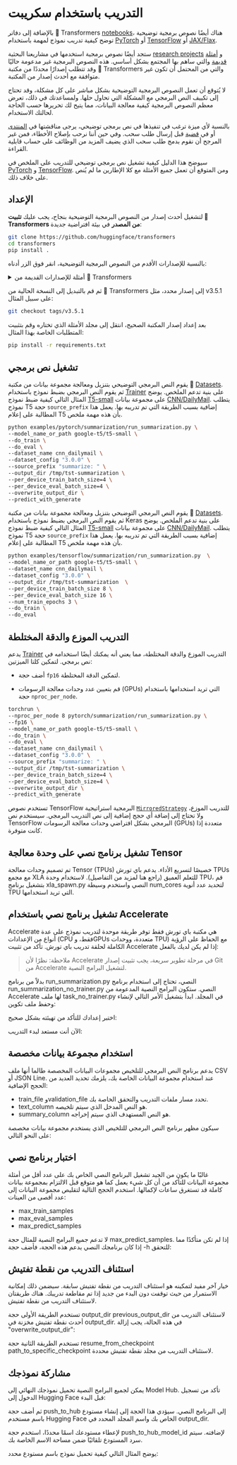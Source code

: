 # التدريب باستخدام سكريبت 

بالإضافة إلى دفاتر 🤗 Transformers [notebooks](./notebooks)، هناك أيضًا نصوص برمجية توضيحية توضح كيفية تدريب نموذج لمهمة باستخدام [PyTorch](https://github.com/huggingface/transformers/tree/main/examples/pytorch) أو [TensorFlow](https://github.com/huggingface/transformers/tree/main/examples/tensorflow) أو [JAX/Flax](https://github.com/huggingface/transformers/tree/main/examples/flax).

ستجد أيضًا نصوص برمجية استخدمها في مشاريعنا البحثية [research projects](https://github.com/huggingface/transformers/tree/main/examples/research_projects) و [أمثلة قديمة](https://github.com/huggingface/transformers/tree/main/examples/legacy) والتي ساهم بها المجتمع بشكل أساسي. هذه النصوص البرمجية غير مدعومة حاليًا وقد تتطلب إصدارًا محددًا من مكتبة 🤗 Transformers والتي من المحتمل أن تكون غير متوافقة مع أحدث إصدار من المكتبة.

لا يُتوقع أن تعمل النصوص البرمجية التوضيحية بشكل مباشر على كل مشكلة، وقد تحتاج إلى تكييف النص البرمجي مع المشكلة التي تحاول حلها. ولمساعدتك في ذلك، تعرض معظم النصوص البرمجية كيفية معالجة البيانات، مما يتيح لك تحريرها حسب الحاجة لحالتك الاستخدام.

بالنسبة لأي ميزة ترغب في تنفيذها في نص برمجي توضيحي، يرجى مناقشتها في [المنتدى](https://discuss.huggingface.co/) أو في [قضية](https://github.com/huggingface/transformers/issues) قبل إرسال طلب سحب. وفي حين أننا نرحب بإصلاح الأخطاء، فمن غير المرجح أن نقوم بدمج طلب سحب الذي يضيف المزيد من الوظائف على حساب قابلية القراءة.

سيوضح هذا الدليل كيفية تشغيل نص برمجي توضيحي للتدريب على الملخص في [PyTorch](https://github.com/huggingface/transformers/tree/main/examples/pytorch/summarization) و [TensorFlow](https://github.com/huggingface/transformers/tree/main/examples/tensorflow/summarization). ومن المتوقع أن تعمل جميع الأمثلة مع كلا الإطارين ما لم يُنص على خلاف ذلك.

## الإعداد

لتشغيل أحدث إصدار من النصوص البرمجية التوضيحية بنجاح، يجب عليك **تثبيت 🤗 Transformers من المصدر** في بيئة افتراضية جديدة:

```bash
git clone https://github.com/huggingface/transformers
cd transformers
pip install .
```

بالنسبة للإصدارات الأقدم من النصوص البرمجية التوضيحية، انقر فوق الزر أدناه:

<details>

<summary>أمثلة للإصدارات القديمة من 🤗 Transformers</summary>

<ul>

<li><a href="https://github.com/huggingface/transformers/tree/v4.5.1/examples">v4.5.1</a></li>

<li><a href="https://github.com/huggingface/transformers/tree/v4.4.2/examples">v4.4.2</a></li>

<li><a href="https://github.com/huggingface/transformers/tree/v4.3.3/examples">v4.3.3</a></li>

<li><a href="https://github.com/huggingface/transformers/tree/v4.2.2/examples">v4.2.2</a></li>

<li><a href="https://github.com/huggingface/transformers/tree/v4.1.1/examples">v4.1.1</a></li>

<li><a href="https://github.com/huggingface/transformers/tree/v4.0.1/examples">v4.0.1</a></li>

<li><a href="https://github.com/huggingface/transformers/tree/v3.5.1/examples">v3.5.1</a></li>

<li><a href="https://github.com/huggingface/transformers/tree/v3.4.0/examples">v3.4.0</a></li>

<li><a href="https://github.com/huggingface/transformers/tree/v3.3.1/examples">v3.3.1</a></li>

<li><a href="https://github.com/huggingface/transformers/tree/v3.2.0/examples">v3.2.0</a></li>

<li><a href="https://github.com/huggingface/transformers/tree/v3.1.0/examples">v3.1.0</a></li>

<li><a href="https://github.com/huggingface/transformers/tree/v3.0.2/examples">v3.0.2</a></li>

<li><a href="https://github.com/huggingface/transformers/tree/v2.11.0/examples">v2.11.0</a></li>

<li><a href="https://github.com/huggingface/transformers/tree/v2.10.0/examples">v2.10.0</a></li>

<li><a href="https://github.com/huggingface/transformers/tree/v2.9.1/examples">v2.9.1</a></li>

<li><a href="https://github.com/huggingface/transformers/tree/v2.8.0/examples">v2.8.0</a></li>

<li><a href="https://github.com/huggingface/transformers/tree/v2.7.0/examples">v2.7.0</a></li>

<li><a href="https://github.com/huggingface/transformers/tree/v2.6.0/examples">v2.6.0</a></li>

<li><a href="https://github.com/huggingface/transformers/tree/v2.5.1/examples">v2.5.1</a></li>

<li><a href="https://github.com/huggingface/transformers/tree/v2.4.0/examples">v2.4.0</a></li>

<li><a href="https://github.com/huggingface/transformers/tree/v2.3.0/examples">v2.3.0</a></li>

<li><a href="https://github.com/huggingface/transformers/tree/v2.2.0/examples">v2.2.0</a></li>

<li><a href="https://github.com/huggingface/transformers/tree/v2.1.0/examples">v2.1.1</a></li>

<li><a href="https://github.com/huggingface/transformers/tree/v2.0.0/examples">v2.0.0</a></li>

<li><a href="https://github.com/huggingface/transformers/tree/v1.2.0/examples">v1.2.0</a></li>

<li><a href="https://github.com/huggingface/transformers/tree/v1.1.0/examples">v1.1.0</a></li>

<li><a href="https://github.com/huggingface/transformers/tree/v1.0.0/examples">v1.0.0</a></li>

</ul>

</details>

ثم قم بالتبديل إلى النسخة الحالية من 🤗 Transformers إلى إصدار محدد، مثل v3.5.1 على سبيل المثال:

```bash
git checkout tags/v3.5.1
```

بعد إعداد إصدار المكتبة الصحيح، انتقل إلى مجلد الأمثلة الذي تختاره وقم بتثبيت المتطلبات الخاصة بهذا المثال:

```bash
pip install -r requirements.txt
```

## تشغيل نص برمجي

<frameworkcontent>

<pt>

يقوم النص البرمجي التوضيحي بتنزيل ومعالجة مجموعة بيانات من مكتبة 🤗 [Datasets](https://huggingface.co/docs/datasets/). ثم يقوم النص البرمجي بضبط نموذج باستخدام [Trainer](https://huggingface.co/docs/transformers/main_classes/trainer) على بنية تدعم الملخص. يوضح المثال التالي كيفية ضبط نموذج [T5-small](https://huggingface.co/google-t5/t5-small) على مجموعة بيانات [CNN/DailyMail](https://huggingface.co/datasets/cnn_dailymail). يتطلب نموذج T5 حجة `source_prefix` إضافية بسبب الطريقة التي تم تدريبه بها. يعمل هذا المطالبة على إعلام T5 بأن هذه مهمة ملخص.

```bash
python examples/pytorch/summarization/run_summarization.py \
--model_name_or_path google-t5/t5-small \
--do_train \
--do_eval \
--dataset_name cnn_dailymail \
--dataset_config "3.0.0" \
--source_prefix "summarize: " \
--output_dir /tmp/tst-summarization \
--per_device_train_batch_size=4 \
--per_device_eval_batch_size=4 \
--overwrite_output_dir \
--predict_with_generate
```

</pt>

<tf>

يقوم النص البرمجي التوضيحي بتنزيل ومعالجة مجموعة بيانات من مكتبة 🤗 [Datasets](https://huggingface.co/docs/datasets/). ثم يقوم النص البرمجي بضبط نموذج باستخدام Keras على بنية تدعم الملخص. يوضح المثال التالي كيفية ضبط نموذج [T5-small](https://huggingface.co/google-t5/t5-small) على مجموعة بيانات [CNN/DailyMail](https://huggingface.co/datasets/cnn_dailymail). يتطلب نموذج T5 حجة `source_prefix` إضافية بسبب الطريقة التي تم تدريبه بها. يعمل هذا المطالبة على إعلام T5 بأن هذه مهمة ملخص.

```bash
python examples/tensorflow/summarization/run_summarization.py  \
--model_name_or_path google-t5/t5-small \
--dataset_name cnn_dailymail \
--dataset_config "3.0.0" \
--output_dir /tmp/tst-summarization  \
--per_device_train_batch_size 8 \
--per_device_eval_batch_size 16 \
--num_train_epochs 3 \
--do_train \
--do_eval
```

</tf>

</frameworkcontent>

## التدريب الموزع والدقة المختلطة

يدعم [Trainer](https://huggingface.co/docs/transformers/main_classes/trainer) التدريب الموزع والدقة المختلطة، مما يعني أنه يمكنك أيضًا استخدامه في نص برمجي. لتمكين كلتا الميزتين:

- أضف حجة `fp16` لتمكين الدقة المختلطة.

- قم بتعيين عدد وحدات معالجة الرسومات (GPUs) التي تريد استخدامها باستخدام حجة `nproc_per_node`.

```bash
torchrun \
--nproc_per_node 8 pytorch/summarization/run_summarization.py \
--fp16 \
--model_name_or_path google-t5/t5-small \
--do_train \
--do_eval \
--dataset_name cnn_dailymail \
--dataset_config "3.0.0" \
--source_prefix "summarize: " \
--output_dir /tmp/tst-summarization \
--per_device_train_batch_size=4 \
--per_device_eval_batch_size=4 \
--overwrite_output_dir \
--predict_with_generate
```

تستخدم نصوص TensorFlow البرمجية استراتيجية [`MirroredStrategy`](https://www.tensorflow.org/guide/distributed_training#mirroredstrategy) للتدريب الموزع، ولا تحتاج إلى إضافة أي حجج إضافية إلى نص التدريب البرمجي. سيستخدم نص TensorFlow البرمجي بشكل افتراضي وحدات معالجة الرسومات (GPUs) متعددة إذا كانت متوفرة.
## تشغيل برنامج نصي على وحدة معالجة Tensor 

تم تصميم وحدات معالجة Tensor (TPUs) خصيصًا لتسريع الأداء. يدعم باي تورش TPUs مع مجمع XLA للتعلم العميق (راجع هنا لمزيد من التفاصيل). لاستخدام وحدة TPU، قم بتشغيل برنامج xla_spawn.py النصي واستخدم وسيطة num_cores لتحديد عدد أنوية TPU التي تريد استخدامها.

## تشغيل برنامج نصي باستخدام Accelerate 

Accelerate هي مكتبة باي تورش فقط توفر طريقة موحدة لتدريب نموذج على عدة أنواع من الإعدادات (CPU فقط، وGPUs متعددة، ووحدات TPU) مع الحفاظ على الرؤية الكاملة لحلقة تدريب باي تورش. تأكد من تثبيت Accelerate إذا لم يكن لديك بالفعل:

> ملاحظة: نظرًا لأن Accelerate في مرحلة تطوير سريعة، يجب تثبيت إصدار Git من Accelerate لتشغيل البرامج النصية.

بدلاً من برنامج run_summarization.py النصي، تحتاج إلى استخدام برنامج run_summarization_no_trainer.py النصي. ستكون البرامج النصية المدعومة من Accelerate لها ملف task_no_trainer.py في المجلد. ابدأ بتشغيل الأمر التالي لإنشاء وحفظ ملف تكوين:

اختبر إعدادك للتأكد من تهيئته بشكل صحيح:

الآن أنت مستعد لبدء التدريب:

## استخدام مجموعة بيانات مخصصة 

يدعم برنامج النص البرمجي للتلخيص مجموعات البيانات المخصصة طالما أنها ملف CSV أو JSON Line. عند استخدام مجموعة البيانات الخاصة بك، يلزمك تحديد العديد من الحجج الإضافية:

- train_file وvalidation_file تحدد مسار ملفات التدريب والتحقق الخاصة بك.
- text_column هو النص المدخل الذي سيتم تلخيصه.
- summary_column هو النص المستهدف الذي سيتم إخراجه.

سيكون مظهر برنامج النص البرمجي للتلخيص الذي يستخدم مجموعة بيانات مخصصة على النحو التالي:

## اختبار برنامج نصي 

غالبًا ما يكون من الجيد تشغيل البرنامج النصي الخاص بك على عدد أقل من أمثلة مجموعة البيانات للتأكد من أن كل شيء يعمل كما هو متوقع قبل الالتزام بمجموعة بيانات كاملة قد تستغرق ساعات لإكمالها. استخدم الحجج التالية لتقليص مجموعة البيانات إلى عدد أقصى من العينات:

- max_train_samples
- max_eval_samples
- max_predict_samples

لا تدعم جميع البرامج النصية للمثال حجة max_predict_samples. إذا لم تكن متأكدًا مما إذا كان برنامجك النصي يدعم هذه الحجة، فأضف حجة -h للتحقق:

## استئناف التدريب من نقطة تفتيش 

خيار آخر مفيد لتمكينه هو استئناف التدريب من نقطة تفتيش سابقة. سيضمن ذلك إمكانية الاستمرار من حيث توقفت دون البدء من جديد إذا تم مقاطعة تدريبك. هناك طريقتان لاستئناف التدريب من نقطة تفتيش.

تستخدم الطريقة الأولى حجة output_dir previous_output_dir لاستئناف التدريب من أحدث نقطة تفتيش مخزنة في output_dir. في هذه الحالة، يجب إزالة "overwrite_output_dir":

تستخدم الطريقة الثانية حجة resume_from_checkpoint path_to_specific_checkpoint لاستئناف التدريب من مجلد نقطة تفتيش محددة.

## مشاركة نموذجك 

يمكن لجميع البرامج النصية تحميل نموذجك النهائي إلى Model Hub. تأكد من تسجيل الدخول إلى Hugging Face قبل البدء:

ثم أضف حجة push_to_hub إلى البرنامج النصي. سيؤدي هذا الحجة إلى إنشاء مستودع باسم مستخدم Hugging Face الخاص بك واسم المجلد المحدد في output_dir.

لإعطاء مستودعك اسمًا محددًا، استخدم حجة push_to_hub_model_id لإضافته. سيتم سرد المستودع تلقائيًا ضمن مساحة الاسم الخاصة بك.

يوضح المثال التالي كيفية تحميل نموذج باسم مستودع محدد:
